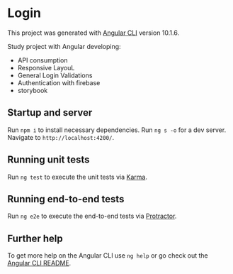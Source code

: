 # Login

This project was generated with [Angular CLI](https://github.com/angular/angular-cli) version 10.1.6.

Study project with Angular developing:

- API consumption
- Responsive LayouL
- General Login Validations
- Authentication with firebase
- storybook

## Startup and server

Run `npm i` to install necessary dependencies.
Run `ng s -o` for a dev server. Navigate to `http://localhost:4200/`.

## Running unit tests

Run `ng test` to execute the unit tests via [Karma](https://karma-runner.github.io).

## Running end-to-end tests

Run `ng e2e` to execute the end-to-end tests via [Protractor](http://www.protractortest.org/).

## Further help

To get more help on the Angular CLI use `ng help` or go check out the [Angular CLI README](https://github.com/angular/angular-cli/blob/master/README.md).
